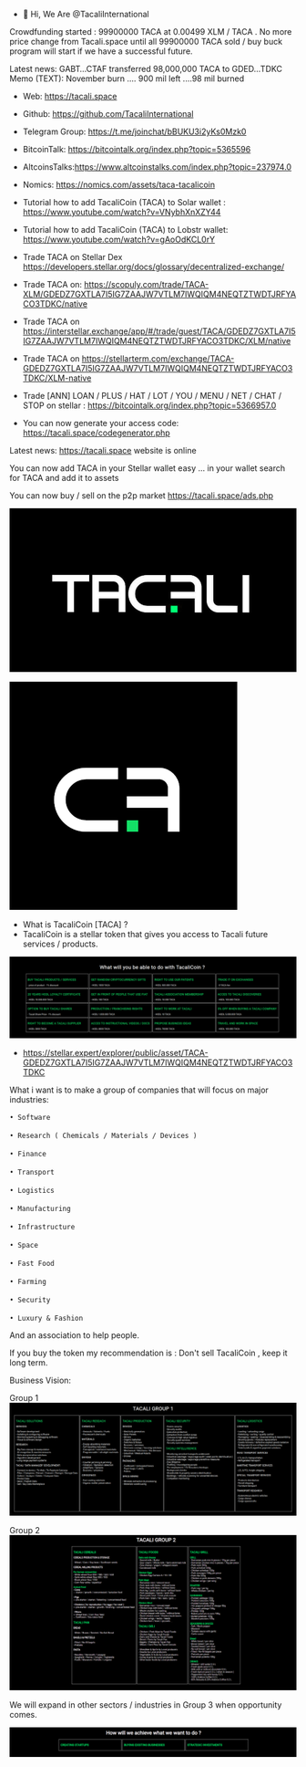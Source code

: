 - 👋 Hi, We Are @TacaliInternational

Crowdfunding started : 99900000 TACA at 0.00499 XLM / TACA .
No more price change from Tacali.space until all 99900000 TACA sold / buy buck program will start if we have a successful future.

Latest news: 
GABT…CTAF transferred 98,000,000 TACA to GDED…TDKC
Memo (TEXT): November burn .... 900 mil left ....98 mil burned 

- Web: https://tacali.space
- Github: https://github.com/TacaliInternational
- Telegram Group: https://t.me/joinchat/bBUKU3i2yKs0Mzk0
- BitcoinTalk: https://bitcointalk.org/index.php?topic=5365596
- AltcoinsTalks:https://www.altcoinstalks.com/index.php?topic=237974.0
- Nomics: https://nomics.com/assets/taca-tacalicoin
- Tutorial how to add TacaliCoin (TACA) to Solar wallet : https://www.youtube.com/watch?v=VNybhXnXZY44
- Tutorial how to add TacaliCoin (TACA) to Lobstr wallet: https://www.youtube.com/watch?v=gAoOdKCL0rY
- Trade TACA on Stellar Dex https://developers.stellar.org/docs/glossary/decentralized-exchange/
- Trade TACA on: https://scopuly.com/trade/TACA-XLM/GDEDZ7GXTLA7I5IG7ZAAJW7VTLM7IWQIQM4NEQTZTWDTJRFYACO3TDKC/native
- Trade TACA on  https://interstellar.exchange/app/#/trade/guest/TACA/GDEDZ7GXTLA7I5IG7ZAAJW7VTLM7IWQIQM4NEQTZTWDTJRFYACO3TDKC/XLM/native
- Trade TACA on https://stellarterm.com/exchange/TACA-GDEDZ7GXTLA7I5IG7ZAAJW7VTLM7IWQIQM4NEQTZTWDTJRFYACO3TDKC/XLM-native
- Trade [ANN] LOAN / PLUS / HAT / LOT / YOU / MENU / NET / CHAT / STOP on stellar : https://bitcointalk.org/index.php?topic=5366957.0

- You can now generate your access code: https://tacali.space/codegenerator.php

Latest news: https://tacali.space website is online

You can now add TACA in your Stellar wallet easy ... in your wallet search for TACA and add it to assets 

You can now buy / sell on the p2p market https://tacali.space/ads.php

![alt text](logo.png)


![alt text](tacalogo.png)

- What is TacaliCoin [TACA] ?
- TacaliCoin is a stellar token that gives you access to Tacali future services / products.

![alt text](tacacoin.png)


- https://stellar.expert/explorer/public/asset/TACA-GDEDZ7GXTLA7I5IG7ZAAJW7VTLM7IWQIQM4NEQTZTWDTJRFYACO3TDKC

 What i want is to make a group of companies  that will focus on major industries:

 	• Software
	
	• Research ( Chemicals / Materials / Devices )
	
	• Finance
	
	• Transport
	
	• Logistics
	
	• Manufacturing
	
	• Infrastructure
	
	• Space
	
	• Fast Food
	
	• Farming
	
	• Security
	
	• Luxury & Fashion
	


And an association to help people.

If you buy the token  my recommendation is : Don't sell TacaliCoin , keep it long term.

Business Vision:

Group 1
![alt text](tacaligroup1.png)


Group 2
![alt text](tacaligroup2.png)


We will expand in other sectors / industries in Group 3 when opportunity comes.

![alt text](how.png)


<!---
TacaliInternational/TacaliInternational is a ✨ special ✨ repository because its `README.md` (this file) appears on your GitHub profile.
You can click the Preview link to take a look at your changes.
--->
